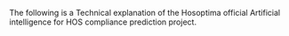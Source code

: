 The following is a Technical explanation of the Hosoptima official Artificial intelligence for HOS compliance prediction project.
